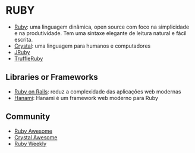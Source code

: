 # RUBY

- [Ruby](https://www.ruby-lang.org/ 'Ruby'): uma linguagem dinâmica, open source com foco na simplicidade e na produtividade. Tem uma sintaxe elegante de leitura natural e fácil escrita.
- [Crystal](https://crystal-lang.org/ 'Crystal'): uma linguagem para humanos e computadores
- [JRuby](https://www.jruby.org/ 'JRuby')
- [TruffleRuby](https://www.graalvm.org/ruby/ 'TruffleRuby')

## Libraries or Frameworks

- [Ruby on Rails](https://rubyonrails.org/ 'Ruby on Rails'): reduz a complexidade das aplicações web modernas
- [Hanami](https://hanamirb.org/ 'Hanami'): Hanami é um framework web moderno para Ruby

## Community

- [Ruby Awesome](https://github.com/markets/awesome-ruby 'Ruby Awesome')
- [Crystal Awesome](https://github.com/veelenga/awesome-crystal 'Crystal Awesome')
- [Ruby Weekly](https://rubyweekly.com/ 'Ruby Weekly')

